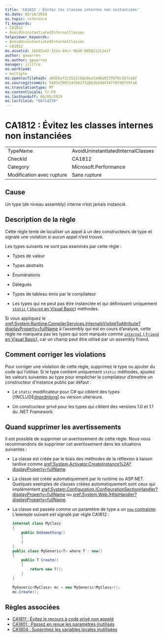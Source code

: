 ```yaml
---
title: 'CA1812 : Évitez les classes internes non instanciées'
ms.date: 05/16/2019
ms.topic: reference
f1_keywords:
- CA1812
- AvoidUninstantiatedInternalClasses
helpviewer_keywords:
- AvoidUninstantiatedInternalClasses
- CA1812
ms.assetid: 1bb92a42-322a-44cc-98a8-8858212c1e1f
author: gewarren
ms.author: gewarren
manager: jillfra
ms.workload:
- multiple
ms.openlocfilehash: a0d55af3c5522c6bb9aa3ad8a023f070c187ca6f
ms.sourcegitcommit: 5483e399f14fb01f528b3b194474778fd6f59fa6
ms.translationtype: MT
ms.contentlocale: fr-FR
ms.lasthandoff: 06/05/2019
ms.locfileid: "66714270"
---
```

# <a name="ca1812-avoid-uninstantiated-internal-classes"></a>CA1812 : Évitez les classes internes non instanciées

|||
|-|-|
|TypeName|AvoidUninstantiatedInternalClasses|
|CheckId|CA1812|
|Category|Microsoft.Performance|
|Modification avec rupture|Sans rupture|

## <a name="cause"></a>Cause

Un type (de niveau assembly) interne n’est jamais instancié.

## <a name="rule-description"></a>Description de la règle

Cette règle tente de localiser un appel à un des constructeurs de type et signale une violation si aucun appel n’est trouvé.

Les types suivants ne sont pas examinés par cette règle :

- Types de valeur

- Types abstraits

- Énumérations

- Délégués

- Types de tableau émis par le compilateur

- Les types qui ne peut pas être instanciée et qui définissent uniquement [ `static` ](/dotnet/csharp/language-reference/keywords/static) ([ `Shared` en Visual Basic](/dotnet/visual-basic/language-reference/modifiers/shared)) méthodes.

Si vous appliquez le <xref:System.Runtime.CompilerServices.InternalsVisibleToAttribute?displayProperty=fullName> à l’assembly qui est en cours d’analyse, cette règle ne marquera pas les types qui sont marqués comme [ `internal` ](/dotnet/csharp/language-reference/keywords/internal) ([ `Friend` en Visual Basic](/dotnet/visual-basic/language-reference/modifiers/friend)), car un champ peut être utilisé par un assembly friend.

## <a name="how-to-fix-violations"></a>Comment corriger les violations

Pour corriger une violation de cette règle, supprimez le type ou ajouter du code qui l’utilise. Si le type contient uniquement `static` méthodes, ajoutez les valeurs suivantes au type pour empêcher le compilateur d’émettre un constructeur d’instance public par défaut :

- Le `static` modificateur pour C# qui ciblent des types [!INCLUDE[dnprdnlong](../code-quality/includes/dnprdnlong_md.md)] ou version ultérieure.

- Un constructeur privé pour les types qui ciblent des versions 1.0 et 1.1 du .NET Framework.

## <a name="when-to-suppress-warnings"></a>Quand supprimer les avertissements

Il est possible de supprimer un avertissement de cette règle. Nous vous recommandons de supprimer cet avertissement dans les situations suivantes :

- La classe est créée par le biais des méthodes de la réflexion à liaison tardive comme <xref:System.Activator.CreateInstance%2A?displayProperty=fullName>.

- La classe est créée automatiquement par le runtime ou ASP.NET. Quelques exemples de classes créées automatiquement sont ceux qui implémentent <xref:System.Configuration.IConfigurationSectionHandler?displayProperty=fullName> ou <xref:System.Web.IHttpHandler?displayProperty=fullName>.

- La classe est passée comme un paramètre de type a un [ `new` contrainte](/dotnet/csharp/language-reference/keywords/new-constraint). L’exemple suivant est signalé par règle CA1812 :

    ```csharp
    internal class MyClass
    {
        public DoSomething()
        {
        }
    }
    public class MyGeneric<T> where T : new()
    {
        public T Create()
        {
            return new T();
        }
    }

    MyGeneric<MyClass> mc = new MyGeneric<MyClass>();
    mc.Create();
    ```

## <a name="related-rules"></a>Règles associées

- [CA1811 : Évitez le recours à code privé non appelé](../code-quality/ca1811-avoid-uncalled-private-code.md)
- [CA1801 : Passez en revue les paramètres inutilisés](../code-quality/ca1801-review-unused-parameters.md)
- [CA1804 : Supprimez les variables locales inutilisées](../code-quality/ca1804-remove-unused-locals.md)